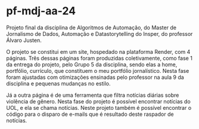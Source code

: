 # pf-mdj-aa-24

Projeto final da disciplina de Algoritmos de Automação, do Master de Jornalismo de Dados, Automação e Datastorytelling do Insper, do professor Álvaro Justen.

O projeto se constitui em um site, hospedado na plataforma Render, com 4 páginas. Três dessas páginas foram produzidas coletivamente, como fase 1 da entrega do projeto, pelo Grupo 5 da disciplina, sendo elas a home, portfólio, currículo, que constituem o meu portfólio jornalístico. Nesta fase foram ajustadas com otimizações ensinadas pelo professor na aula 9 da disciplina e pequenas mudanças no estilo.

Já a outra página é de uma ferramenta que filtra notícias diárias sobre violência de gênero. Nesta fase do projeto é possível encontrar notícias do UOL, e ela se chama notícias. Neste projeto também é possível encontrar o código para o disparo de e-mails que é resultado deste raspador de notícias.
